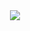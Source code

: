 <div align=center><img src="https://github.com/cancerts/study-blockchain-referrence/raw/master/books/区块链将如何重新定义世界/01.jpg" /></div>